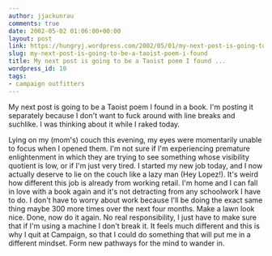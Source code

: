 ```yaml
---
author: jjackunrau
comments: true
date: 2002-05-02 01:06:00+00:00
layout: post
link: https://hungryj.wordpress.com/2002/05/01/my-next-post-is-going-to-be-a-taoist-poem-i-found/
slug: my-next-post-is-going-to-be-a-taoist-poem-i-found
title: My next post is going to be a Taoist poem I found ...
wordpress_id: 10
tags:
- campaign outfitters
---
```


My next post is going to be a Taoist poem I found in a book.  I'm posting it separately because I don't want to fuck around with line breaks and suchlike.  I was thinking about it while I raked today.
  

  
Lying on my (mom's) couch this evening, my eyes were momentarily unable to focus when I opened them.  I'm not sure if I'm experiencing premature enlightenment in which they are trying to see something whose visibility quotient is low, or if I'm just very tired.  I started my new job today, and I now actually deserve to lie on the couch like a lazy man (Hey Lopez!).  It's weird how different this job is already from working retail.  I'm home and I can fall in love with a book again and it's not detracting from any schoolwork I have to do.  I don't have to worry about work because I'll be doing the exact same thing maybe 300 more times over the next four months.  Make a lawn look nice.  Done, now do it again.  No real responsibility, I just have to make sure that if I'm using a machine I don't break it.  It feels much different and this is why I quit at Campaign, so that I could do something that will put me in a different mindset.  Form new pathways for the mind to wander in.
  

